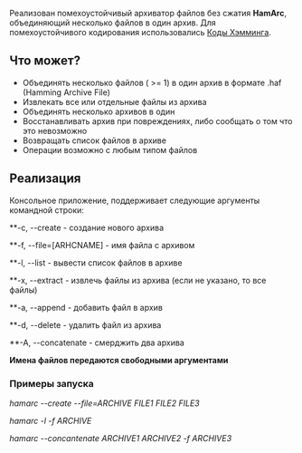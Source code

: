 
Реализован помехоустойчивый архиватор файлов без сжатия **HamArc**, объединяющий несколько файлов в один архив. Для помехоустойчивого кодирования использовались [Коды Хэмминга](https://en.wikipedia.org/wiki/Hamming_code).

## Что может?

* Объединять несколько файлов ( >= 1) в один архив в формате .haf (Hamming Archive File)
* Извлекать все или отдельные файлы из архива
* Объединять несколько архивов в один
* Восстанавливать архив при повреждениях, либо сообщать о том что это невозможно
* Возвращать список файлов в архиве
* Операции возможно с любым типом файлов

## Реализация

Консольное приложение, поддерживает следующие аргументы командной строки:

**-c, --create           - создание нового архива 

**-f, --file=[ARHCNAME]  - имя файла с архивом 

**-l, --list             - вывести список файлов в архиве

**-x, --extract         - извлечь файлы из архива  (если не указано, то все файлы)

**-a, --append          - добавить файл в архив

**-d, --delete           - удалить файл из архива

**-A, --concatenate      - смерджить два архива

**Имена файлов передаются свободными аргументами**

### Примеры запуска
   
*hamarc --create --file=ARCHIVE FILE1 FILE2 FILE3*
   
*hamarc -l -f ARCHIVE*
   
*hamarc --concantenate  ARCHIVE1 ARCHIVE2 -f ARCHIVE3*
